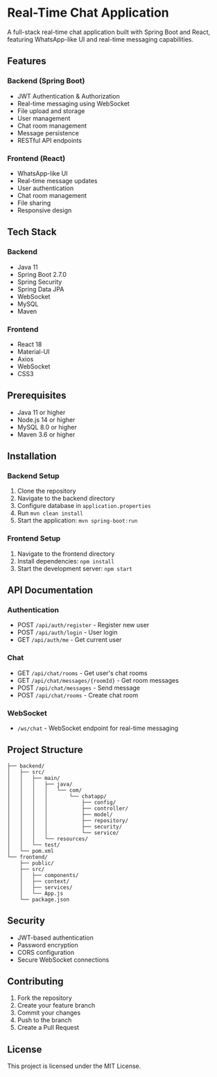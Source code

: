 # Real-Time Chat Application

A full-stack real-time chat application built with Spring Boot and React, featuring WhatsApp-like UI and real-time messaging capabilities.

## Features

### Backend (Spring Boot)
- JWT Authentication & Authorization
- Real-time messaging using WebSocket
- File upload and storage
- User management
- Chat room management
- Message persistence
- RESTful API endpoints

### Frontend (React)
- WhatsApp-like UI
- Real-time message updates
- User authentication
- Chat room management
- File sharing
- Responsive design

## Tech Stack

### Backend
- Java 11
- Spring Boot 2.7.0
- Spring Security
- Spring Data JPA
- WebSocket
- MySQL
- Maven

### Frontend
- React 18
- Material-UI
- Axios
- WebSocket
- CSS3

## Prerequisites
- Java 11 or higher
- Node.js 14 or higher
- MySQL 8.0 or higher
- Maven 3.6 or higher

## Installation

### Backend Setup
1. Clone the repository
2. Navigate to the backend directory
3. Configure database in `application.properties`
4. Run `mvn clean install`
5. Start the application: `mvn spring-boot:run`

### Frontend Setup
1. Navigate to the frontend directory
2. Install dependencies: `npm install`
3. Start the development server: `npm start`

## API Documentation

### Authentication
- POST `/api/auth/register` - Register new user
- POST `/api/auth/login` - User login
- GET `/api/auth/me` - Get current user

### Chat
- GET `/api/chat/rooms` - Get user's chat rooms
- GET `/api/chat/messages/{roomId}` - Get room messages
- POST `/api/chat/messages` - Send message
- POST `/api/chat/rooms` - Create chat room

### WebSocket
- `/ws/chat` - WebSocket endpoint for real-time messaging

## Project Structure

```
├── backend/
│   ├── src/
│   │   ├── main/
│   │   │   ├── java/
│   │   │   │   └── com/
│   │   │   │       └── chatapp/
│   │   │   │           ├── config/
│   │   │   │           ├── controller/
│   │   │   │           ├── model/
│   │   │   │           ├── repository/
│   │   │   │           ├── security/
│   │   │   │           └── service/
│   │   │   └── resources/
│   │   └── test/
│   └── pom.xml
└── frontend/
    ├── public/
    ├── src/
    │   ├── components/
    │   ├── context/
    │   ├── services/
    │   └── App.js
    └── package.json
```

## Security
- JWT-based authentication
- Password encryption
- CORS configuration
- Secure WebSocket connections

## Contributing
1. Fork the repository
2. Create your feature branch
3. Commit your changes
4. Push to the branch
5. Create a Pull Request

## License
This project is licensed under the MIT License. 